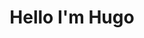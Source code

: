 ---
title : "Hello I'm Hugo"
# full screen navigation
# first_name : "Hugo Peres"
last_name : "Hugo Peres"
bg_image : "images/backgrounds/full-nav-bg.jpg"
# animated text loop
occupations:
- "Ind. Automation Professional"
- "Computer Engineer Student"
- "Web Developer"
- "Machine Learning Creator"
- "Internet of Things Enthusiastic"

# slider background image loop
slider_images:
- "images/slider/slider-1.jpg"
- "images/slider/slider-2.jpg"
- "images/slider/slider-3.jpg"

# button
button:
  enable : false
  label : "HIRE ME"
  link : "#contact"


# custom style
custom_class: "" 
custom_attributes: "" 
custom_css: ""

---